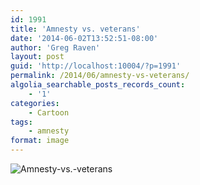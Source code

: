 ```yaml
---
id: 1991
title: 'Amnesty vs. veterans'
date: '2014-06-02T13:52:51-08:00'
author: 'Greg Raven'
layout: post
guid: 'http://localhost:10004/?p=1991'
permalink: /2014/06/amnesty-vs-veterans/
algolia_searchable_posts_records_count:
    - '1'
categories:
    - Cartoon
tags:
    - amnesty
format: image
---
```


![Amnesty-vs.-veterans](https://www.gregraven.us/_assets/img/2014/06/Amnesty-vs.-veterans.jpg)